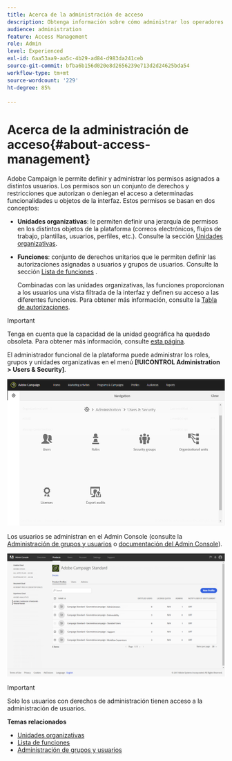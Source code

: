 ```yaml
---
title: Acerca de la administración de acceso
description: Obtenga información sobre cómo administrar los operadores de Adobe Campaign mediante funciones, grupos y unidades organizativas
audience: administration
feature: Access Management
role: Admin
level: Experienced
exl-id: 6aa53aa9-aa5c-4b29-ad84-d983da241ceb
source-git-commit: bfba6b156d020e8d2656239e713d2d24625bda54
workflow-type: tm+mt
source-wordcount: '229'
ht-degree: 85%

---
```


# Acerca de la administración de acceso{#about-access-management}

Adobe Campaign le permite definir y administrar los permisos asignados a distintos usuarios. Los permisos son un conjunto de derechos y restricciones que autorizan o deniegan el acceso a determinadas funcionalidades u objetos de la interfaz. Estos permisos se basan en dos conceptos:

* **Unidades organizativas**: le permiten definir una jerarquía de permisos en los distintos objetos de la plataforma (correos electrónicos, flujos de trabajo, plantillas, usuarios, perfiles, etc.). Consulte la sección [Unidades organizativas](../../administration/using/organizational-units.md).
* **Funciones**: conjunto de derechos unitarios que le permiten definir las autorizaciones asignadas a usuarios y grupos de usuarios. Consulte la sección [Lista de funciones](../../administration/using/list-of-roles.md) .

   Combinadas con las unidades organizativas, las funciones proporcionan a los usuarios una vista filtrada de la interfaz y definen su acceso a las diferentes funciones. Para obtener más información, consulte la [Tabla de autorizaciones](../../administration/using/list-of-roles.md).

>[!IMPORTANT]
>
>Tenga en cuenta que la capacidad de la unidad geográfica ha quedado obsoleta. Para obtener más información, consulte [esta página](../../rn/using/deprecated-features.md).

El administrador funcional de la plataforma puede administrar los roles, grupos y unidades organizativas en el menú **[!UICONTROL Administration > Users & Security]**.

![](assets/user_management_1.png)

Los usuarios se administran en el Admin Console (consulte la [Administración de grupos y usuarios](../../administration/using/managing-groups-and-users.md) o [documentación del Admin Console](https://helpx.adobe.com/es/enterprise/managing/user-guide.html)).

![](assets/user_management_6.png)

>[!IMPORTANT]
>
>Solo los usuarios con derechos de administración tienen acceso a la administración de usuarios.

**Temas relacionados**

* [Unidades organizativas](../../administration/using/organizational-units.md)
* [Lista de funciones](../../administration/using/list-of-roles.md)
* [Administración de grupos y usuarios](../../administration/using/managing-groups-and-users.md)
